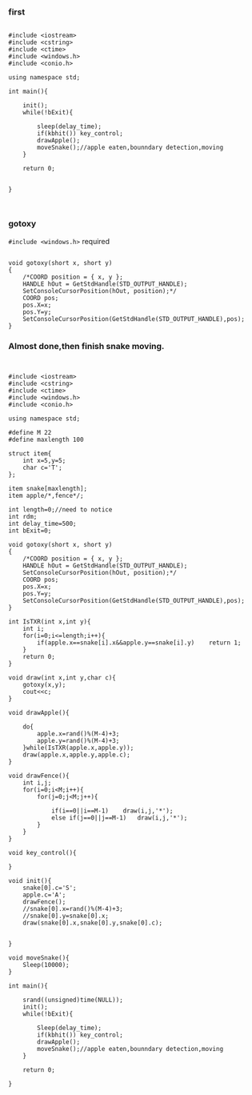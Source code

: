 

### first


```

#include <iostream>
#include <cstring>
#include <ctime>
#include <windows.h>
#include <conio.h>

using namespace std;

int main(){
	
	init();
	while(!bExit){
		
		sleep(delay_time);
		if(kbhit())	key_control;
		drawApple();
		moveSnake();//apple eaten,bounndary detection,moving
	}
	
	return 0;
	
	
}

 

```

### gotoxy

``` #include <windows.h> ``` required

```

void gotoxy(short x, short y)
{
    /*COORD position = { x, y };
    HANDLE hOut = GetStdHandle(STD_OUTPUT_HANDLE);
    SetConsoleCursorPosition(hOut, position);*/
	COORD pos;
	pos.X=x;
	pos.Y=y;
	SetConsoleCursorPosition(GetStdHandle(STD_OUTPUT_HANDLE),pos);
}

```

### Almost done,then finish snake moving.

```


#include <iostream>
#include <cstring>
#include <ctime>
#include <windows.h>
#include <conio.h>

using namespace std;

#define M 22
#define maxlength 100

struct item{
	int x=5,y=5;
	char c='T';
};	

item snake[maxlength];
item apple/*,fence*/;

int length=0;//need to notice 
int rdm;
int delay_time=500;
int bExit=0;

void gotoxy(short x, short y)
{
    /*COORD position = { x, y };
    HANDLE hOut = GetStdHandle(STD_OUTPUT_HANDLE);
    SetConsoleCursorPosition(hOut, position);*/
	COORD pos;
	pos.X=x;
	pos.Y=y;
	SetConsoleCursorPosition(GetStdHandle(STD_OUTPUT_HANDLE),pos);
}

int IsTXR(int x,int y){
	int i;
	for(i=0;i<=length;i++){
		if(apple.x==snake[i].x&&apple.y==snake[i].y)	return 1;
	}
	return 0;
} 

void draw(int x,int y,char c){
	gotoxy(x,y);
	cout<<c;
}

void drawApple(){
	
	do{
		apple.x=rand()%(M-4)+3;
		apple.y=rand()%(M-4)+3;
	}while(IsTXR(apple.x,apple.y));
	draw(apple.x,apple.y,apple.c);
}

void drawFence(){
	int i,j;
	for(i=0;i<M;i++){
		for(j=0;j<M;j++){
			
			if(i==0||i==M-1)	draw(i,j,'*');
			else if(j==0||j==M-1)	draw(i,j,'*');
		}
	}
}

void key_control(){
	
}

void init(){
	snake[0].c='S';
	apple.c='A';	
	drawFence();
	//snake[0].x=rand()%(M-4)+3;
	//snake[0].y=snake[0].x;
	draw(snake[0].x,snake[0].y,snake[0].c);
	
	
}

void moveSnake(){
	Sleep(10000);
}

int main(){
	
	srand((unsigned)time(NULL));
	init();
	while(!bExit){
		
		Sleep(delay_time);
		if(kbhit())	key_control;
		drawApple();
		moveSnake();//apple eaten,bounndary detection,moving
	}
	
	return 0;
	
}

 

 ```



